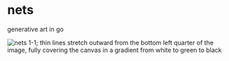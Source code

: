 # nets
generative art in go

<img alt="nets 1-1; thin lines stretch outward from the bottom left quarter of the image, fully covering the canvas in a gradient from white to green to black"
src="https://bnspalding.com/img/nets/Nets-s800-c1r240g240b240-c2r0g34b0-c3r0g0b0-sd1594914462.png">
